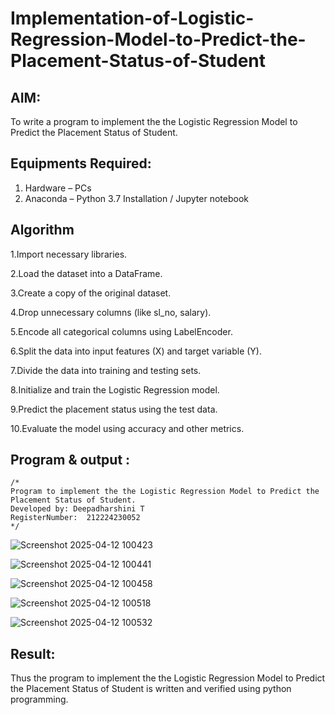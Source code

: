 # Implementation-of-Logistic-Regression-Model-to-Predict-the-Placement-Status-of-Student

## AIM:
To write a program to implement the the Logistic Regression Model to Predict the Placement Status of Student.

## Equipments Required:
1. Hardware – PCs
2. Anaconda – Python 3.7 Installation / Jupyter notebook

## Algorithm
1.Import necessary libraries.

2.Load the dataset into a DataFrame.

3.Create a copy of the original dataset.

4.Drop unnecessary columns (like sl_no, salary).

5.Encode all categorical columns using LabelEncoder.

6.Split the data into input features (X) and target variable (Y).

7.Divide the data into training and testing sets.

8.Initialize and train the Logistic Regression model.

9.Predict the placement status using the test data.

10.Evaluate the model using accuracy and other metrics.

## Program & output :
```
/*
Program to implement the the Logistic Regression Model to Predict the Placement Status of Student.
Developed by: Deepadharshini T
RegisterNumber:  212224230052
*/
```

![Screenshot 2025-04-12 100423](https://github.com/user-attachments/assets/8032e0cd-457b-49c5-9d96-b0c017ba2e92)

![Screenshot 2025-04-12 100441](https://github.com/user-attachments/assets/24f528a7-0435-467b-a67d-90e1fb6e57be)

![Screenshot 2025-04-12 100458](https://github.com/user-attachments/assets/d59557f4-3163-4df6-9b29-1466d392acd8)

![Screenshot 2025-04-12 100518](https://github.com/user-attachments/assets/67173891-7d0e-4501-84d7-8f0cc2694e4c)

![Screenshot 2025-04-12 100532](https://github.com/user-attachments/assets/4244675c-567b-4866-a309-791c50467ad7)


      


## Result:
Thus the program to implement the the Logistic Regression Model to Predict the Placement Status of Student is written and verified using python programming.
